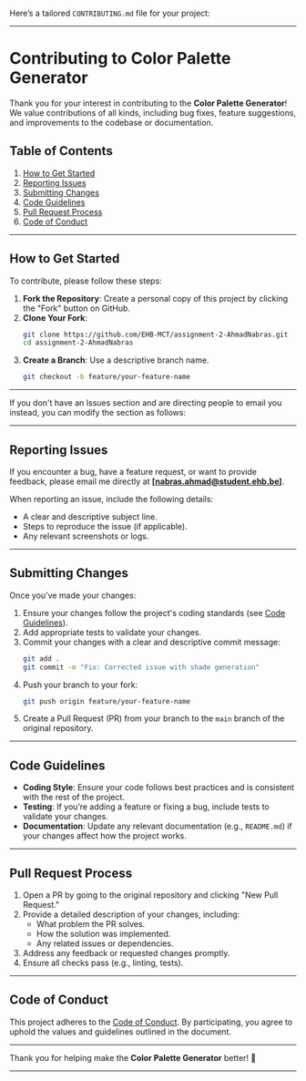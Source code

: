 Here’s a tailored `CONTRIBUTING.md` file for your project:

---

# Contributing to Color Palette Generator

Thank you for your interest in contributing to the **Color Palette Generator**! We value contributions of all kinds, including bug fixes, feature suggestions, and improvements to the codebase or documentation.

## Table of Contents
1. [How to Get Started](#how-to-get-started)
2. [Reporting Issues](#reporting-issues)
3. [Submitting Changes](#submitting-changes)
4. [Code Guidelines](#code-guidelines)
5. [Pull Request Process](#pull-request-process)
6. [Code of Conduct](#code-of-conduct)

---

## How to Get Started

To contribute, please follow these steps:

1. **Fork the Repository**: Create a personal copy of this project by clicking the "Fork" button on GitHub.
2. **Clone Your Fork**:
   ```bash
   git clone https://github.com/EHB-MCT/assignment-2-AhmadNabras.git
   cd assignment-2-AhmadNabras
   ```
3. **Create a Branch**: Use a descriptive branch name.
   ```bash
   git checkout -b feature/your-feature-name
   ```

---

If you don't have an Issues section and are directing people to email you instead, you can modify the section as follows:

---

## Reporting Issues

If you encounter a bug, have a feature request, or want to provide feedback, please email me directly at **[nabras.ahmad@student.ehb.be]**. 

When reporting an issue, include the following details:
- A clear and descriptive subject line.
- Steps to reproduce the issue (if applicable).
- Any relevant screenshots or logs.

--- 

## Submitting Changes

Once you’ve made your changes:
1. Ensure your changes follow the project's coding standards (see [Code Guidelines](#code-guidelines)).
2. Add appropriate tests to validate your changes.
3. Commit your changes with a clear and descriptive commit message:
   ```bash
   git add .
   git commit -m "Fix: Corrected issue with shade generation"
   ```
4. Push your branch to your fork:
   ```bash
   git push origin feature/your-feature-name
   ```
5. Create a Pull Request (PR) from your branch to the `main` branch of the original repository.

---

## Code Guidelines

- **Coding Style**: Ensure your code follows best practices and is consistent with the rest of the project.
- **Testing**: If you’re adding a feature or fixing a bug, include tests to validate your changes.
- **Documentation**: Update any relevant documentation (e.g., `README.md`) if your changes affect how the project works.

---

## Pull Request Process

1. Open a PR by going to the original repository and clicking "New Pull Request."
2. Provide a detailed description of your changes, including:
   - What problem the PR solves.
   - How the solution was implemented.
   - Any related issues or dependencies.
3. Address any feedback or requested changes promptly.
4. Ensure all checks pass (e.g., linting, tests).

---

## Code of Conduct

This project adheres to the [Code of Conduct](CODE_OF_CONDUCT.md). By participating, you agree to uphold the values and guidelines outlined in the document.

---

Thank you for helping make the **Color Palette Generator** better! 🎨

--- 

